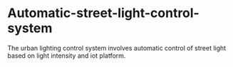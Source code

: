 # Automatic-street-light-control-system
The urban lighting control system involves automatic control of street light based on light intensity and iot platform.
